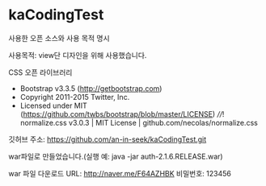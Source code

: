 # kaCodingTest
 
사용한 오픈 소스와 사용 목적 명시
 
 사용목적: view단 디자인을 위해 사용했습니다. 
 
 CSS 오픈 라이브러리

 * Bootstrap v3.3.5 (http://getbootstrap.com)
 * Copyright 2011-2015 Twitter, Inc.
 * Licensed under MIT (https://github.com/twbs/bootstrap/blob/master/LICENSE)
 *//*! normalize.css v3.0.3 | MIT License | github.com/necolas/normalize.css 
 

 
 깃허브 주소: https://github.com/an-in-seek/kaCodingTest.git


 war파일로 만들었습니다.(실행 예: java -jar auth-2.1.6.RELEASE.war)
 
 war 파일 다운로드 URL: http://naver.me/F64AZHBK     비밀번호: 123456